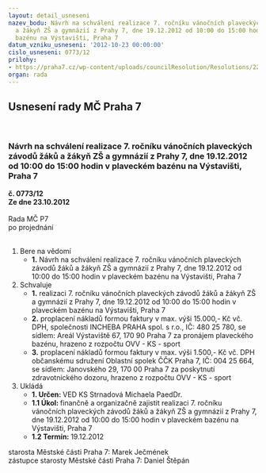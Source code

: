 ```yaml
---
layout: detail_usneseni
nazev_bodu: Návrh na schválení realizace 7. ročníku vánočních plaveckých závodů žáků
  a žákyň ZŠ a gymnázií z Prahy 7, dne 19.12.2012 od 10:00 do 15:00 hodin v plaveckém
  bazénu na Výstavišti, Praha 7
datum_vzniku_usneseni: '2012-10-23 00:00:00'
cislo_usneseni: 0773/12
prilohy:
- https://praha7.cz/wp-content/uploads/councilResolution/Resolutions/22417/54-12-zapis_z_8_jednani_sk_10_10_2012.doc
organ: rada
---
```

<div id="ucUsn_pList" class="usn">
	<span><h2>Usnesení rady MČ Praha 7 </h2>
<br></span><div class="standBody">
<span><h3>Návrh na schválení realizace 7. ročníku vánočních plaveckých závodů žáků a žákyň ZŠ a gymnázií z Prahy 7, dne 19.12.2012 od 10:00 do 15:00 hodin v plaveckém bazénu na Výstavišti, Praha 7</h3></span><div class="center">
		<strong>č. 0773/12</strong><br>
	</div>
<div class="center">
		<strong>Ze dne 23.10.2012</strong><br><br>
	</div>Rada MČ P7<br> po projednání<br><br><ol>
<li>Bere na vědomí<ul><li>
<strong>1.</strong> Návrh na schválení realizace 7. ročníku vánočních plaveckých závodů žáků a žákyň ZŠ a gymnázií z Prahy 7, dne 19.12.2012 od 10:00 do 15:00 hodin v plaveckém bazénu na Výstavišti, Praha 7   </li></ul>
</li>
<li>Schvaluje<ul>
<li>
<strong>1.</strong> realizaci 7. ročníku vánočních plaveckých závodů žáků a žákyň ZŠ a gymnázií z Prahy 7, dne 19.12.2012 od 10:00 do 15:00 hodin v plaveckém bazénu na Výstavišti, Praha 7</li>
<li>
<strong>2.</strong> proplacení nákladů formou faktury v max. výši 15.000,- Kč vč. DPH, společnosti INCHEBA PRAHA spol. s r.o., IČ: 480 25 780, se sídlem: Areál Výstaviště 67, 170 90 Praha 7 za pronájem plaveckého bazénu, hrazeno z rozpočtu OVV - KS - sport</li>
<li>
<strong>3.</strong> proplacení nákladů formou faktury v max. výši 1.500,- Kč vč. DPH občanskému sdružení Oblastní spolek ČČK Praha 7, IČ: 004 25 664, se sídlem: Janovského 29, 170 00 Praha 7 za poskytnutí zdravotnického dozoru, hrazeno z rozpočtu OVV - KS - sport       </li>
</ul>
</li>
<li>Ukládá<ul>
<li>
<strong>1. Určen: </strong>VED KS Strnadová Michaela PaedDr.</li>
<li>
<strong>1.1 Úkol: </strong>finančně a organizačně zajistit realizaci 7. ročníku vánočních plaveckých závodů žáků a žákyň ZŠ a gymnázií z Prahy 7, dne 19.12.2012 od 10:00 do 15:00 hodin v plaveckém bazénu na Výstavišti, Praha 7</li>
<li>
<strong>1.2 Termín: </strong>19.12.2012</li>
</ul>
</li>
</ol>starosta Městské části Praha 7: Marek Ječmének<br>zástupce starosty Městské části Praha 7: Daniel Štěpán 
</div>
</div>